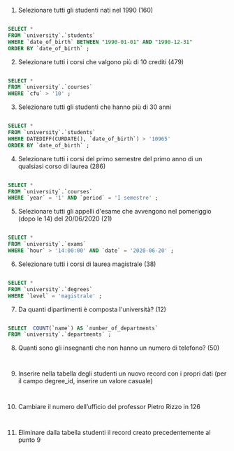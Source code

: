 1. Selezionare tutti gli studenti nati nel 1990 (160)

```sql

SELECT *
FROM `university`.`students`
WHERE `date_of_birth` BETWEEN "1990-01-01" AND "1990-12-31"
ORDER BY `date_of_birth` ;

```

2. Selezionare tutti i corsi che valgono più di 10 crediti (479)

```sql

SELECT *
FROM `university`.`courses`
WHERE `cfu` > '10' ;

```

3. Selezionare tutti gli studenti che hanno più di 30 anni

```sql

SELECT *
FROM `university`.`students`
WHERE DATEDIFF(CURDATE(), `date_of_birth`) > '10965'
ORDER BY `date_of_birth` ;

```

4. Selezionare tutti i corsi del primo semestre del primo anno di un qualsiasi corso di
laurea (286)

```sql

SELECT *
FROM `university`.`courses`
WHERE `year` = '1' AND `period` = 'I semestre' ;


```

5. Selezionare tutti gli appelli d'esame che avvengono nel pomeriggio (dopo le 14) del
20/06/2020 (21)

```sql

SELECT *
FROM `university`.`exams`
WHERE `hour` > '14:00:00' AND `date` = '2020-06-20' ;

```

6. Selezionare tutti i corsi di laurea magistrale (38)

```sql

SELECT *
FROM `university`.`degrees`
WHERE `level` = 'magistrale' ;

```

7. Da quanti dipartimenti è composta l'università? (12)

```sql

SELECT  COUNT(`name`) AS `number_of_departments`
FROM `university`.`departments` ;

```

8. Quanti sono gli insegnanti che non hanno un numero di telefono? (50)

```sql



```

9. Inserire nella tabella degli studenti un nuovo record con i propri dati (per il campo
degree_id, inserire un valore casuale)

```sql



```

10. Cambiare il numero dell’ufficio del professor Pietro Rizzo in 126

```sql



```

11. Eliminare dalla tabella studenti il record creato precedentemente al punto 9

```sql



```